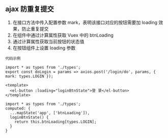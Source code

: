 ## ajax 防重复提交

1. 在接口方法中传入配置参数 mark，表明该接口对应的按钮需要加 loading 效果，防止重复提交
2. 在组件中通过计算属性获取 Vuex 中的 btnLoading
3. 通过计算属性获取当前按钮的状态值
4. 在按钮组件上设置 loading 参数

`代码示例`

```
import * as types from './types';
export const doLogin = params => axios.post('/login/do', params, { mark: types.LOGIN });

<template>
  <el-button :loading="loginBtnState">登 录</el-button>
</template>

import * as types from './types';
computed: {
  ...mapState('app', ['btnLoading']),
  loginBtnState() {
    return this.btnLoading[types.LOGIN];
  }
}
```
